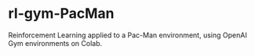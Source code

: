 # rl-gym-PacMan
Reinforcement Learning applied to a Pac-Man environment, using OpenAI Gym environments on Colab.
